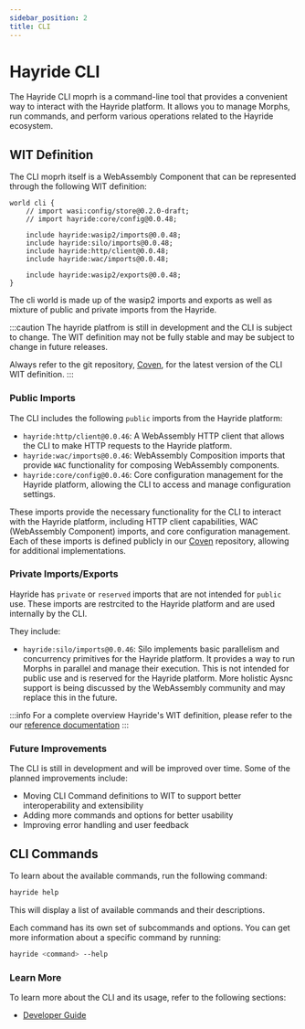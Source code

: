 ```yaml
---
sidebar_position: 2
title: CLI
---
```


# Hayride CLI 

The Hayride CLI moprh is a command-line tool that provides a convenient way to interact with the Hayride platform. It allows you to manage Morphs, run commands, and perform various operations related to the Hayride ecosystem. 

## WIT Definition

The CLI moprh itself is a WebAssembly Component that can be represented through the following WIT definition:

```wit
world cli {
    // import wasi:config/store@0.2.0-draft;
    // import hayride:core/config@0.0.48;

    include hayride:wasip2/imports@0.0.48;
    include hayride:silo/imports@0.0.48;
    include hayride:http/client@0.0.48;
    include hayride:wac/imports@0.0.48;
    
    include hayride:wasip2/exports@0.0.48;
}
```

The cli world is made up of the wasip2 imports and exports as well as mixture of public and private imports from the Hayride. 

:::caution
The hayride platfrom is still in development and the CLI is subject to change. The WIT definition may not be fully stable and may be subject to change in future releases. 

Always refer to the git repository, [Coven](https://github.com/hayride-dev/coven), for the latest version of the CLI WIT definition.
:::

### Public Imports

The CLI includes the following `public` imports from the Hayride platform:
- `hayride:http/client@0.0.46`: A WebAssembly HTTP client that allows the CLI to make HTTP requests to the Hayride platform.
- `hayride:wac/imports@0.0.46`: WebAssembly Composition imports that provide `WAC` functionality for composing WebAssembly components.
- `hayride:core/config@0.0.46`: Core configuration management for the Hayride platform, allowing the CLI to access and manage configuration settings.

These imports provide the necessary functionality for the CLI to interact with the Hayride platform, including HTTP client capabilities, WAC (WebAssembly Component) imports, and core configuration management. Each of these imports is defined publicly in our [Coven](https://github.com/hayride-dev/coven) repository, allowing for additional implementations. 

### Private Imports/Exports

Hayride has `private` or `reserved` imports that are not intended for `public` use. These imports are restrcited to the Hayride platform and are used internally by the CLI. 

They include:
- `hayride:silo/imports@0.0.46`: Silo implements basic parallelism and concurrency primitives for the Hayride platform. It provides a way to run Morphs in parallel and manage their execution. This is not intended for public use and is reserved for the Hayride platform. More holistic Aysnc support is being discussed by the WebAssembly community and may replace this in the future.

:::info 
For a complete overview Hayride's WIT definition, please refer to the our [reference documentation](../../reference/interfaces/)
:::

### Future Improvements
The CLI is still in development and will be improved over time. Some of the planned improvements include:
- Moving CLI Command definitions to WIT to support better interoperability and extensibility
- Adding more commands and options for better usability
- Improving error handling and user feedback

## CLI Commands

To learn about the available commands, run the following command:

```bash
hayride help
```
This will display a list of available commands and their descriptions.

Each command has its own set of subcommands and options. You can get more information about a specific command by running:

```bash
hayride <command> --help
```

### Learn More 
To learn more about the CLI and its usage, refer to the following sections:
- [Developer Guide](../../developer-guides/examples/)
